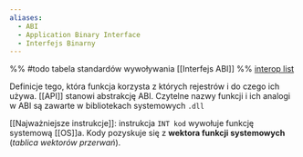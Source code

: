 ```yaml
---
aliases:
  - ABI
  - Application Binary Interface
  - Interfejs Binarny
---
```

%% #todo tabela standardów wywoływania [[Interfejs ABI]] %%
[interop list]()

Definicje tego, która funkcja korzysta z których rejestrów i do czego ich używa.
[[API]] stanowi abstrakcję ABI. Czytelne nazwy funkcji i ich analogi w ABI są zawarte w bibliotekach systemowych `.dll`

[[Najważniejsze instrukcje]]: instrukcja `INT kod` wywołuje funkcję systemową [[OS]]a.
Kody pozyskuje się z **wektora funkcji systemowych** (*tablica wektorów przerwań*).